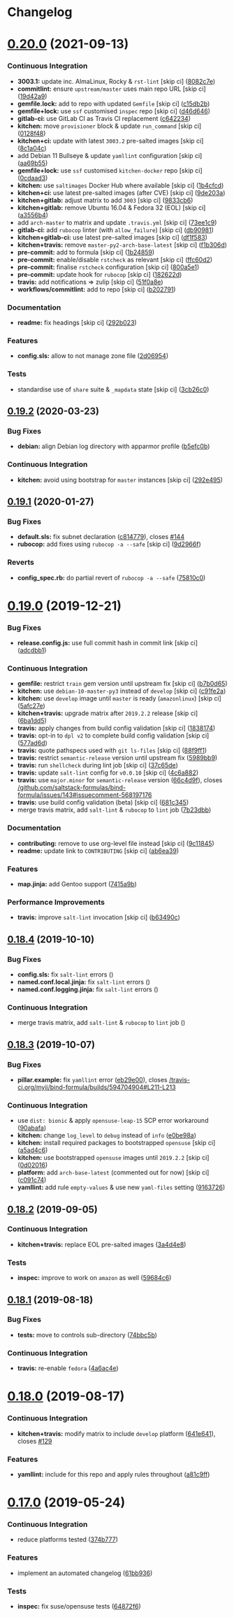 # Changelog

# [0.20.0](https://github.com/saltstack-formulas/bind-formula/compare/v0.19.2...v0.20.0) (2021-09-13)


### Continuous Integration

* **3003.1:** update inc. AlmaLinux, Rocky & `rst-lint` [skip ci] ([8082c7e](https://github.com/saltstack-formulas/bind-formula/commit/8082c7e6d48ccf4e5e66ee821fad4f57183d7524))
* **commitlint:** ensure `upstream/master` uses main repo URL [skip ci] ([19d42a9](https://github.com/saltstack-formulas/bind-formula/commit/19d42a9776198e802215bbb38716b2295f6d18b3))
* **gemfile.lock:** add to repo with updated `Gemfile` [skip ci] ([c15db2b](https://github.com/saltstack-formulas/bind-formula/commit/c15db2bd0cbb5b303b98a9ed7102b2b26aff9057))
* **gemfile+lock:** use `ssf` customised `inspec` repo [skip ci] ([d46d646](https://github.com/saltstack-formulas/bind-formula/commit/d46d646fdc9a944a4dcecff245088b5b268da0ec))
* **gitlab-ci:** use GitLab CI as Travis CI replacement ([c642234](https://github.com/saltstack-formulas/bind-formula/commit/c64223415906f733d7db1405468a43050d9b15ad))
* **kitchen:** move `provisioner` block & update `run_command` [skip ci] ([0128f48](https://github.com/saltstack-formulas/bind-formula/commit/0128f48b0b468541db8359c98bcbcf9f52481ea2))
* **kitchen+ci:** update with latest `3003.2` pre-salted images [skip ci] ([8c1a04c](https://github.com/saltstack-formulas/bind-formula/commit/8c1a04cfbf2ee683981cacf03e89d5e0b6926d4a))
* add Debian 11 Bullseye & update `yamllint` configuration [skip ci] ([aa69b55](https://github.com/saltstack-formulas/bind-formula/commit/aa69b550eb6a6ec16e53bf7c28312cec1b6f28f8))
* **gemfile+lock:** use `ssf` customised `kitchen-docker` repo [skip ci] ([0cdaad3](https://github.com/saltstack-formulas/bind-formula/commit/0cdaad33b9b8ca1fea0ab8210182d6ccbe5a6c75))
* **kitchen:** use `saltimages` Docker Hub where available [skip ci] ([1b4cfcd](https://github.com/saltstack-formulas/bind-formula/commit/1b4cfcd1e6d19312f3e0802bc5c567ad6ea15013))
* **kitchen+ci:** use latest pre-salted images (after CVE) [skip ci] ([9de203a](https://github.com/saltstack-formulas/bind-formula/commit/9de203a5e947b282c2c99e5c66161f553b8379f6))
* **kitchen+gitlab:** adjust matrix to add `3003` [skip ci] ([9833cb6](https://github.com/saltstack-formulas/bind-formula/commit/9833cb616c026abce0b0eb11ea5620a060b0af32))
* **kitchen+gitlab:** remove Ubuntu 16.04 & Fedora 32 (EOL) [skip ci] ([a3556b4](https://github.com/saltstack-formulas/bind-formula/commit/a3556b4cc4931a0062c89019bb22a11885328c57))
* add `arch-master` to matrix and update `.travis.yml` [skip ci] ([73ee1c9](https://github.com/saltstack-formulas/bind-formula/commit/73ee1c9b9f7987c41d7f427e0a7decd8c42eaab8))
* **gitlab-ci:** add `rubocop` linter (with `allow_failure`) [skip ci] ([db90981](https://github.com/saltstack-formulas/bind-formula/commit/db90981eed9fcc4511268c2cf7dd3e0be4241216))
* **kitchen+gitlab-ci:** use latest pre-salted images [skip ci] ([df1f583](https://github.com/saltstack-formulas/bind-formula/commit/df1f58377c0497b7a5ef973df4596e4deb201a4a))
* **kitchen+travis:** remove `master-py2-arch-base-latest` [skip ci] ([f1b306d](https://github.com/saltstack-formulas/bind-formula/commit/f1b306dbef9e4f6a83a789851d1230639226ec1c))
* **pre-commit:** add to formula [skip ci] ([1b24859](https://github.com/saltstack-formulas/bind-formula/commit/1b248596e594fcfd6e0efbe08f73971fe141d879))
* **pre-commit:** enable/disable `rstcheck` as relevant [skip ci] ([ffc60d2](https://github.com/saltstack-formulas/bind-formula/commit/ffc60d2e1f5ff7b34fecb443a1f8203cdca4b988))
* **pre-commit:** finalise `rstcheck` configuration [skip ci] ([800a5e1](https://github.com/saltstack-formulas/bind-formula/commit/800a5e10db8576b5d058a63391e51c2bf1ae11c8))
* **pre-commit:** update hook for `rubocop` [skip ci] ([182622d](https://github.com/saltstack-formulas/bind-formula/commit/182622d9e811f2bcdb1019da38c8863a66307c4a))
* **travis:** add notifications => zulip [skip ci] ([51f0a8e](https://github.com/saltstack-formulas/bind-formula/commit/51f0a8e06e144054ecd5b76f8512dd080768e7d7))
* **workflows/commitlint:** add to repo [skip ci] ([b202791](https://github.com/saltstack-formulas/bind-formula/commit/b202791a7cc78370a0a610193abf39cd544e67cd))


### Documentation

* **readme:** fix headings [skip ci] ([292b023](https://github.com/saltstack-formulas/bind-formula/commit/292b0232c1c544c4fc7b3a2bad07bdc026b0a1f0))


### Features

* **config.sls:** allow to not manage zone file ([2d06954](https://github.com/saltstack-formulas/bind-formula/commit/2d069544f6e5d8cbf5a6bee23d0e9618e09cd025))


### Tests

* standardise use of `share` suite & `_mapdata` state [skip ci] ([3cb26c0](https://github.com/saltstack-formulas/bind-formula/commit/3cb26c0a71cb99b88ef1ce00747c4fe57d4a322f))

## [0.19.2](https://github.com/saltstack-formulas/bind-formula/compare/v0.19.1...v0.19.2) (2020-03-23)


### Bug Fixes

* **debian:** align Debian log directory with apparmor profile ([b5efc0b](https://github.com/saltstack-formulas/bind-formula/commit/b5efc0b9bdc24bad145c2e511a09dd976ef0a3ed))


### Continuous Integration

* **kitchen:** avoid using bootstrap for `master` instances [skip ci] ([292e495](https://github.com/saltstack-formulas/bind-formula/commit/292e495d0149599b53b588f9914f18366deac20f))

## [0.19.1](https://github.com/saltstack-formulas/bind-formula/compare/v0.19.0...v0.19.1) (2020-01-27)


### Bug Fixes

* **default.sls:** fix subnet declaration ([c814779](https://github.com/saltstack-formulas/bind-formula/commit/c8147797747f4c9b8d07d6310df750521f01ac82)), closes [#144](https://github.com/saltstack-formulas/bind-formula/issues/144)
* **rubocop:** add fixes using `rubocop -a --safe` [skip ci] ([9d2966f](https://github.com/saltstack-formulas/bind-formula/commit/9d2966fd3226828614a9b551202fa076f048ce49))


### Reverts

* **config_spec.rb:** do partial revert of `rubocop -a --safe` ([75810c0](https://github.com/saltstack-formulas/bind-formula/commit/75810c07a71aa4b4ba74ed3c3facb1c5ee0ea6f8))

# [0.19.0](https://github.com/saltstack-formulas/bind-formula/compare/v0.18.4...v0.19.0) (2019-12-21)


### Bug Fixes

* **release.config.js:** use full commit hash in commit link [skip ci] ([adcdbb1](https://github.com/saltstack-formulas/bind-formula/commit/adcdbb12b83c5f2b2eeb1dd7197783107d9f3ae1))


### Continuous Integration

* **gemfile:** restrict `train` gem version until upstream fix [skip ci] ([b7b0d65](https://github.com/saltstack-formulas/bind-formula/commit/b7b0d655e1166a54ad5a182cf33f40df12afb2bc))
* **kitchen:** use `debian-10-master-py3` instead of `develop` [skip ci] ([c91fe2a](https://github.com/saltstack-formulas/bind-formula/commit/c91fe2a96b2c4f3d91d4d1a4996e37358cbe04ea))
* **kitchen:** use `develop` image until `master` is ready (`amazonlinux`) [skip ci] ([5afc27e](https://github.com/saltstack-formulas/bind-formula/commit/5afc27ec26fe676d99113958834398ab70f3a0dd))
* **kitchen+travis:** upgrade matrix after `2019.2.2` release [skip ci] ([6ba1dd5](https://github.com/saltstack-formulas/bind-formula/commit/6ba1dd5262b567aad0b558fdcf81c566e2232c0f))
* **travis:** apply changes from build config validation [skip ci] ([1838174](https://github.com/saltstack-formulas/bind-formula/commit/18381748c74eb54b6b7630e48ea1a9291e419889))
* **travis:** opt-in to `dpl v2` to complete build config validation [skip ci] ([577ad6d](https://github.com/saltstack-formulas/bind-formula/commit/577ad6db1ec2f5236dcf147011c67dfc567f448c))
* **travis:** quote pathspecs used with `git ls-files` [skip ci] ([88f9ff1](https://github.com/saltstack-formulas/bind-formula/commit/88f9ff128f789b6ad9c5292681f1f8f70f725e69))
* **travis:** restrict `semantic-release` version until upstream fix ([5989bb9](https://github.com/saltstack-formulas/bind-formula/commit/5989bb9a0b9112aa1fdc21ed3ec273a6a6976af9))
* **travis:** run `shellcheck` during lint job [skip ci] ([37c65de](https://github.com/saltstack-formulas/bind-formula/commit/37c65de5484c94ae031734663ac03d50c386066f))
* **travis:** update `salt-lint` config for `v0.0.10` [skip ci] ([4c6a882](https://github.com/saltstack-formulas/bind-formula/commit/4c6a88243edb1fef2e5fba0ff16fd90e8514b88e))
* **travis:** use `major.minor` for `semantic-release` version ([66c4d9f](https://github.com/saltstack-formulas/bind-formula/commit/66c4d9fe7d3c56f214f6951efcdd9cb5faa88911)), closes [/github.com/saltstack-formulas/bind-formula/issues/143#issuecomment-568197176](https://github.com//github.com/saltstack-formulas/bind-formula/issues/143/issues/issuecomment-568197176)
* **travis:** use build config validation (beta) [skip ci] ([681c345](https://github.com/saltstack-formulas/bind-formula/commit/681c345e8b78e2d3115adde39cb2202c28dc230d))
* merge travis matrix, add `salt-lint` & `rubocop` to `lint` job ([7b23dbb](https://github.com/saltstack-formulas/bind-formula/commit/7b23dbbae026b0a8cc779f5ce84de92325454e8b))


### Documentation

* **contributing:** remove to use org-level file instead [skip ci] ([9c11845](https://github.com/saltstack-formulas/bind-formula/commit/9c11845a0997f7bdd6fbcae97e23262de78132a4))
* **readme:** update link to `CONTRIBUTING` [skip ci] ([ab6ea39](https://github.com/saltstack-formulas/bind-formula/commit/ab6ea391d885fc2246db94219b59662c250c0854))


### Features

* **map.jinja:** add Gentoo support ([7415a9b](https://github.com/saltstack-formulas/bind-formula/commit/7415a9b0ce788d978c583499452fdcfc22328c42))


### Performance Improvements

* **travis:** improve `salt-lint` invocation [skip ci] ([b63490c](https://github.com/saltstack-formulas/bind-formula/commit/b63490c23ddb9ccbdcfe02e85444f178441d02ad))

## [0.18.4](https://github.com/saltstack-formulas/bind-formula/compare/v0.18.3...v0.18.4) (2019-10-10)


### Bug Fixes

* **config.sls:** fix `salt-lint` errors ([](https://github.com/saltstack-formulas/bind-formula/commit/920615a))
* **named.conf.local.jinja:** fix `salt-lint` errors ([](https://github.com/saltstack-formulas/bind-formula/commit/67736a2))
* **named.conf.logging.jinja:** fix `salt-lint` errors ([](https://github.com/saltstack-formulas/bind-formula/commit/f220886))


### Continuous Integration

* merge travis matrix, add `salt-lint` & `rubocop` to `lint` job ([](https://github.com/saltstack-formulas/bind-formula/commit/5883c09))

## [0.18.3](https://github.com/saltstack-formulas/bind-formula/compare/v0.18.2...v0.18.3) (2019-10-07)


### Bug Fixes

* **pillar.example:** fix `yamllint` error ([eb29e00](https://github.com/saltstack-formulas/bind-formula/commit/eb29e00)), closes [/travis-ci.org/myii/bind-formula/builds/594704904#L211-L213](https://github.com//travis-ci.org/myii/bind-formula/builds/594704904/issues/L211-L213)


### Continuous Integration

* use `dist: bionic` & apply `opensuse-leap-15` SCP error workaround ([90abafa](https://github.com/saltstack-formulas/bind-formula/commit/90abafa))
* **kitchen:** change `log_level` to `debug` instead of `info` ([e0be98a](https://github.com/saltstack-formulas/bind-formula/commit/e0be98a))
* **kitchen:** install required packages to bootstrapped `opensuse` [skip ci] ([a5ad4c6](https://github.com/saltstack-formulas/bind-formula/commit/a5ad4c6))
* **kitchen:** use bootstrapped `opensuse` images until `2019.2.2` [skip ci] ([0d02016](https://github.com/saltstack-formulas/bind-formula/commit/0d02016))
* **platform:** add `arch-base-latest` (commented out for now) [skip ci] ([c091c74](https://github.com/saltstack-formulas/bind-formula/commit/c091c74))
* **yamllint:** add rule `empty-values` & use new `yaml-files` setting ([9163726](https://github.com/saltstack-formulas/bind-formula/commit/9163726))

## [0.18.2](https://github.com/saltstack-formulas/bind-formula/compare/v0.18.1...v0.18.2) (2019-09-05)


### Continuous Integration

* **kitchen+travis:** replace EOL pre-salted images ([3a4d4e8](https://github.com/saltstack-formulas/bind-formula/commit/3a4d4e8))


### Tests

* **inspec:** improve to work on `amazon` as well ([59684c6](https://github.com/saltstack-formulas/bind-formula/commit/59684c6))

## [0.18.1](https://github.com/saltstack-formulas/bind-formula/compare/v0.18.0...v0.18.1) (2019-08-18)


### Bug Fixes

* **tests:** move to controls sub-directory ([74bbc5b](https://github.com/saltstack-formulas/bind-formula/commit/74bbc5b))


### Continuous Integration

* **travis:** re-enable `fedora` ([4a6ac4e](https://github.com/saltstack-formulas/bind-formula/commit/4a6ac4e))

# [0.18.0](https://github.com/saltstack-formulas/bind-formula/compare/v0.17.0...v0.18.0) (2019-08-17)


### Continuous Integration

* **kitchen+travis:** modify matrix to include `develop` platform ([641e641](https://github.com/saltstack-formulas/bind-formula/commit/641e641)), closes [#129](https://github.com/saltstack-formulas/bind-formula/issues/129)


### Features

* **yamllint:** include for this repo and apply rules throughout ([a81c9ff](https://github.com/saltstack-formulas/bind-formula/commit/a81c9ff))

# [0.17.0](https://github.com/saltstack-formulas/bind-formula/compare/v0.16.0...v0.17.0) (2019-05-24)


### Continuous Integration

* reduce platforms tested ([374b777](https://github.com/saltstack-formulas/bind-formula/commit/374b777))


### Features

* implement an automated changelog ([61bb936](https://github.com/saltstack-formulas/bind-formula/commit/61bb936))


### Tests

* **inspec:** fix suse/opensuse tests ([64872f6](https://github.com/saltstack-formulas/bind-formula/commit/64872f6))

